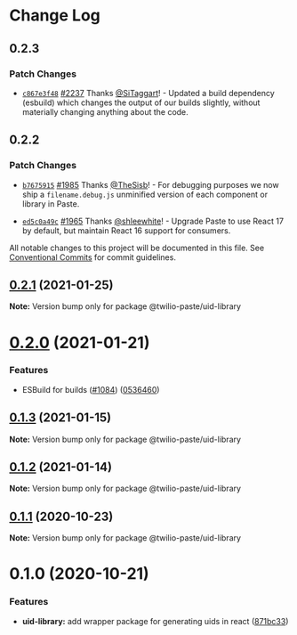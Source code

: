 # Change Log

## 0.2.3

### Patch Changes

- [`c867e3f48`](https://github.com/twilio-labs/paste/commit/c867e3f48d739409d1f54fa18c4d2bee1d9242cf) [#2237](https://github.com/twilio-labs/paste/pull/2237) Thanks [@SiTaggart](https://github.com/SiTaggart)! - Updated a build dependency (esbuild) which changes the output of our builds slightly, without materially changing anything about the code.

## 0.2.2

### Patch Changes

- [`b7675915`](https://github.com/twilio-labs/paste/commit/b76759157a8c554863b6e37ddb6ea081c1c53258) [#1985](https://github.com/twilio-labs/paste/pull/1985) Thanks [@TheSisb](https://github.com/TheSisb)! - For debugging purposes we now ship a `filename.debug.js` unminified version of each component or library in Paste.

* [`ed5c0a49c`](https://github.com/twilio-labs/paste/commit/ed5c0a49ced5c524607cac7166d3aa4c389f2e7f) [#1965](https://github.com/twilio-labs/paste/pull/1965) Thanks [@shleewhite](https://github.com/shleewhite)! - Upgrade Paste to use React 17 by default, but maintain React 16 support for consumers.

All notable changes to this project will be documented in this file.
See [Conventional Commits](https://conventionalcommits.org) for commit guidelines.

## [0.2.1](https://github.com/twilio-labs/paste/compare/@twilio-paste/uid-library@0.2.0...@twilio-paste/uid-library@0.2.1) (2021-01-25)

**Note:** Version bump only for package @twilio-paste/uid-library

# [0.2.0](https://github.com/twilio-labs/paste/compare/@twilio-paste/uid-library@0.1.3...@twilio-paste/uid-library@0.2.0) (2021-01-21)

### Features

- ESBuild for builds ([#1084](https://github.com/twilio-labs/paste/issues/1084)) ([0536460](https://github.com/twilio-labs/paste/commit/053646011508be10477d5b732269cdb0419235d7))

## [0.1.3](https://github.com/twilio-labs/paste/compare/@twilio-paste/uid-library@0.1.2...@twilio-paste/uid-library@0.1.3) (2021-01-15)

**Note:** Version bump only for package @twilio-paste/uid-library

## [0.1.2](https://github.com/twilio-labs/paste/compare/@twilio-paste/uid-library@0.1.1...@twilio-paste/uid-library@0.1.2) (2021-01-14)

**Note:** Version bump only for package @twilio-paste/uid-library

## [0.1.1](https://github.com/twilio-labs/paste/compare/@twilio-paste/uid-library@0.1.0...@twilio-paste/uid-library@0.1.1) (2020-10-23)

**Note:** Version bump only for package @twilio-paste/uid-library

# 0.1.0 (2020-10-21)

### Features

- **uid-library:** add wrapper package for generating uids in react ([871bc33](https://github.com/twilio-labs/paste/commit/871bc33f222213ffae08d7aa4d10ddaf8ac7a52d))
